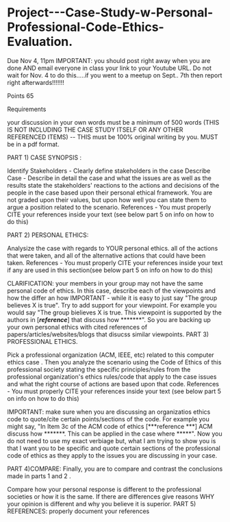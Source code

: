 # Project---Case-Study-w-Personal-Professional-Code-Ethics-Evaluation.

Due Nov 4, 11pm IMPORTANT: you should post right away when you are done AND email everyone in class your link to your Youtube URL. Do not wait for Nov. 4 to do this.....if you went to a meetup on Sept.. 7th then report right afterwards!!!!!!!

Points 65

Requirements

your discussion in your own words must be a minimum of 500 words (THIS IS NOT INCLUDING THE CASE STUDY ITSELF OR ANY OTHER REFERENCED ITEMS) -- THIS must be 100% original writing by you.
MUST be in a pdf format.
 

 

PART 1) CASE SYNOPSIS :

Identify Stakeholders - Clearly define stakeholders in the case
Describe Case - Describe in detail the case and what the issues are as well as the results
state the stakeholders' reactions to the actions and decisions of the people in the case based upon their personal ethical framework. You are not graded upon their values, but upon how well you can state them to argue a position related to the scenario.
References - You must properly CITE your references inside your text (see below part 5 on info on how to do this)

 

PART 2) PERSONAL ETHICS:

Analysize the case with regards to YOUR personal ethics. all of the actions that were taken, and all of the alternative actions that could have been taken.
References - You must properly CITE your references inside your text if any are used in this section(see below part 5 on info on how to do this)


CLARIFICATION: your members in your group may not have the same personal code of ethics. In this case, describe each of the viewpoints and how the differ an how
IMPORTANT - while it is easy to just say "The group believes X is true". Try to add support for your viewpoint. For example you would say "The group bielieves X is true. This viewpoint is supported by the authors in [***reference***] that discuss how *******". So you are backing up your own personal ethics with cited references of papers/articles/websites/blogs that disucss similar viewpoints.
PART 3) PROFESSIONAL ETHICS.

Pick a professional organization (ACM, IEEE, etc) related to this computer ethics case . Then you analyze the scenario using the Code of Ethics of this professional society stating the specific principles/rules from the professional organization's ethics rules/code that apply to the case issues and what the right course of actions are based upon that code.
References - You must properly CITE your references inside your text (see below part 5 on info on how to do this)

IMPORTANT: make sure when you are discussing an organizatios ethics code to quote/cite certain points/sections of the code. For example you might say, "In Item 3c of the ACM code of ethics [***reference ***] ACM discuss how *******. This can be applied in the case where *****". Now you do not need to use my exact verbiage but, what I am trying to show you is that I want you to be specific and quote certain sections of the professional code of ethics as they apply to the issues you are discussing in your case.
 

PART 4)COMPARE: Finally, you are to compare and contrast the conclusions made in parts 1 and 2 .

Compare how your personal response is different to the professional societies or how it is the same. If there are differences give reasons WHY your opinion is different and why you believe it is superior.
PART 5) REFERENCES: properly document your references
